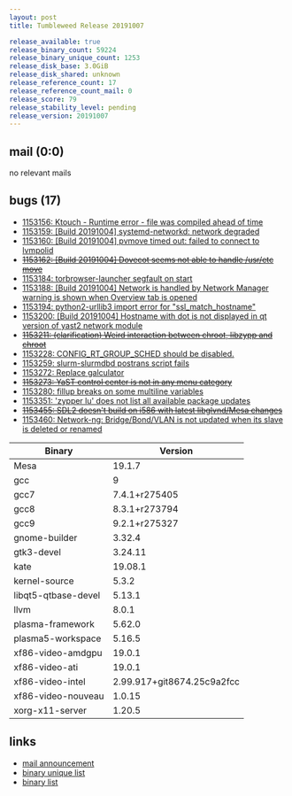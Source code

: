 ```yaml
---
layout: post
title: Tumbleweed Release 20191007

release_available: true
release_binary_count: 59224
release_binary_unique_count: 1253
release_disk_base: 3.0GiB
release_disk_shared: unknown
release_reference_count: 17
release_reference_count_mail: 0
release_score: 79
release_stability_level: pending
release_version: 20191007
---
```


## mail (0:0)

no relevant mails

## bugs (17)

<!--more-->

- [1153156: Ktouch - Runtime error - file was compiled ahead of time](https://bugzilla.opensuse.org/show_bug.cgi?id=1153156)
- [1153159: \[Build 20191004\] systemd-networkd: network degraded](https://bugzilla.opensuse.org/show_bug.cgi?id=1153159)
- [1153160: \[Build 20191004\] pvmove timed out: failed to connect to lvmpolid](https://bugzilla.opensuse.org/show_bug.cgi?id=1153160)
- ~~[1153162: \[Build 20191004\] Dovecot seems not able to handle /usr/etc move](https://bugzilla.opensuse.org/show_bug.cgi?id=1153162)~~
- [1153184: torbrowser-launcher segfault on start](https://bugzilla.opensuse.org/show_bug.cgi?id=1153184)
- [1153188: \[Build 20191004\] Network is handled by Network Manager warning is shown when Overview tab is opened](https://bugzilla.opensuse.org/show_bug.cgi?id=1153188)
- [1153194: python2-urllib3 import error for "ssl_match_hostname"](https://bugzilla.opensuse.org/show_bug.cgi?id=1153194)
- [1153200: \[Build 20191004\] Hostname with dot is not displayed in qt version of yast2 network module](https://bugzilla.opensuse.org/show_bug.cgi?id=1153200)
- ~~[1153211: (clarification) Weird interaction between chroot, libzypp and chroot](https://bugzilla.opensuse.org/show_bug.cgi?id=1153211)~~
- [1153228: CONFIG_RT_GROUP_SCHED should be disabled.](https://bugzilla.opensuse.org/show_bug.cgi?id=1153228)
- [1153259: slurm-slurmdbd postrans script fails](https://bugzilla.opensuse.org/show_bug.cgi?id=1153259)
- [1153272: Replace galculator](https://bugzilla.opensuse.org/show_bug.cgi?id=1153272)
- ~~[1153273: YaST control center is not in any menu category](https://bugzilla.opensuse.org/show_bug.cgi?id=1153273)~~
- [1153280: fillup breaks on some multiline variables](https://bugzilla.opensuse.org/show_bug.cgi?id=1153280)
- [1153351: 'zypper lu' does not list all available package updates](https://bugzilla.opensuse.org/show_bug.cgi?id=1153351)
- ~~[1153455: SDL2 doesn't build on i586 with latest libglvnd/Mesa changes](https://bugzilla.opensuse.org/show_bug.cgi?id=1153455)~~
- [1153460: Network-ng: Bridge/Bond/VLAN is not updated when its slave is deleted or renamed](https://bugzilla.opensuse.org/show_bug.cgi?id=1153460)

Binary | Version
--- | ---
Mesa | 19.1.7
gcc | 9
gcc7 | 7.4.1+r275405
gcc8 | 8.3.1+r273794
gcc9 | 9.2.1+r275327
gnome-builder | 3.32.4
gtk3-devel | 3.24.11
kate | 19.08.1
kernel-source | 5.3.2
libqt5-qtbase-devel | 5.13.1
llvm | 8.0.1
plasma-framework | 5.62.0
plasma5-workspace | 5.16.5
xf86-video-amdgpu | 19.0.1
xf86-video-ati | 19.0.1
xf86-video-intel | 2.99.917+git8674.25c9a2fcc
xf86-video-nouveau | 1.0.15
xorg-x11-server | 1.20.5

## links

- [mail announcement](https://lists.opensuse.org/opensuse-factory/2019-10/msg00068.html)
- [binary unique list](http://download.opensuse.org/history/20191007/rpm.unique.list)
- [binary list](http://download.opensuse.org/history/20191007/rpm.list)
